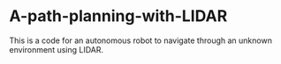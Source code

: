 # A-path-planning-with-LIDAR
This is a code for an autonomous robot to navigate through an unknown environment using LIDAR.
